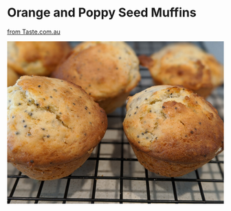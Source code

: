 # Orange and Poppy Seed Muffins

[from Taste.com.au](https://www.taste.com.au/recipes/orange-poppy-seed-muffins/97f454c3-d413-4b9f-a437-d5ba985106c0)

![orange and poppy seed muffins](../media/orangemuffins.jpg)
